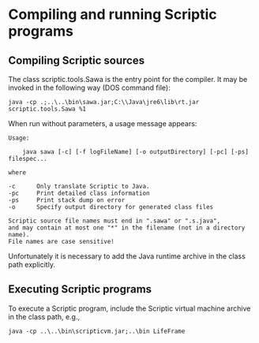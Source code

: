 # Compiling and running Scriptic programs #

## Compiling Scriptic sources ##

The class scriptic.tools.Sawa is the entry point for the compiler. It may be invoked in the following way (DOS command file):

`java -cp .;..\..\bin\sawa.jar;C:\\Java\jre6\lib\rt.jar scriptic.tools.Sawa %1`

When run without parameters, a usage message appears:
```
Usage:

    java sawa [-c] [-f logFileName] [-o outputDirectory] [-pc] [-ps] filespec...

where

-c      Only translate Scriptic to Java.
-pc     Print detailed class information
-ps     Print stack dump on error
-o      Specify output directory for generated class files

Scriptic source file names must end in ".sawa" or ".s.java",
and may contain at most one "*" in the filename (not in a directory name).
File names are case sensitive!
```

Unfortunately it is necessary to add the Java runtime archive in the class path explicitly.

## Executing Scriptic programs ##

To execute a Scriptic program, include the Scriptic virtual machine archive in the class path, e.g.,

`java -cp ..\..\bin\scripticvm.jar;..\bin LifeFrame`